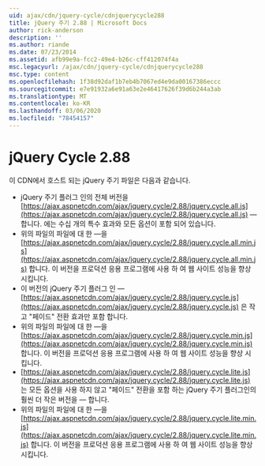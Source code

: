 ```yaml
---
uid: ajax/cdn/jquery-cycle/cdnjquerycycle288
title: jQuery 주기 2.88 | Microsoft Docs
author: rick-anderson
description: ''
ms.author: riande
ms.date: 07/23/2014
ms.assetid: afb99e9a-fcc2-49e4-b26c-cff412074f4a
msc.legacyurl: /ajax/cdn/jquery-cycle/cdnjquerycycle288
msc.type: content
ms.openlocfilehash: 1f38d92daf1b7eb4b7067ed4e9da00167386eccc
ms.sourcegitcommit: e7e91932a6e91a63e2e46417626f39d6b244a3ab
ms.translationtype: MT
ms.contentlocale: ko-KR
ms.lasthandoff: 03/06/2020
ms.locfileid: "78454157"
---
```

# <a name="jquery-cycle-288"></a>jQuery Cycle 2.88

이 CDN에서 호스트 되는 jQuery 주기 파일은 다음과 같습니다.

- jQuery 주기 플러그 인의 전체 버전을 [https://ajax.aspnetcdn.com/ajax/jquery.cycle/2.88/jquery.cycle.all.js](https://ajax.aspnetcdn.com/ajax/jquery.cycle/2.88/jquery.cycle.all.js) &mdash; 합니다. 에는 수십 개의 특수 효과와 모든 옵션이 포함 되어 있습니다.
- 위의 파일의 파일에 대 한 &mdash;을 [https://ajax.aspnetcdn.com/ajax/jquery.cycle/2.88/jquery.cycle.all.min.js](https://ajax.aspnetcdn.com/ajax/jquery.cycle/2.88/jquery.cycle.all.min.js) 합니다. 이 버전을 프로덕션 응용 프로그램에 사용 하 여 웹 사이트 성능을 향상 시킵니다.
- 이 버전의 jQuery 주기 플러그 인 &mdash; [https://ajax.aspnetcdn.com/ajax/jquery.cycle/2.88/jquery.cycle.js](https://ajax.aspnetcdn.com/ajax/jquery.cycle/2.88/jquery.cycle.js) 은 작고 "페이드" 전환 효과만 포함 합니다.
- 위의 파일의 파일에 대 한 &mdash;을 [https://ajax.aspnetcdn.com/ajax/jquery.cycle/2.88/jquery.cycle.min.js](https://ajax.aspnetcdn.com/ajax/jquery.cycle/2.88/jquery.cycle.min.js) 합니다. 이 버전을 프로덕션 응용 프로그램에 사용 하 여 웹 사이트 성능을 향상 시킵니다.
- [https://ajax.aspnetcdn.com/ajax/jquery.cycle/2.88/jquery.cycle.lite.js](https://ajax.aspnetcdn.com/ajax/jquery.cycle/2.88/jquery.cycle.lite.js) 는 모든 옵션을 사용 하지 않고 "페이드" 전환을 포함 하는 jQuery 주기 플러그인의 훨씬 더 작은 버전을 &mdash; 합니다.
- 위의 파일의 파일에 대 한 &mdash;을 [https://ajax.aspnetcdn.com/ajax/jquery.cycle/2.88/jquery.cycle.lite.min.js](https://ajax.aspnetcdn.com/ajax/jquery.cycle/2.88/jquery.cycle.lite.min.js) 합니다. 이 버전을 프로덕션 응용 프로그램에 사용 하 여 웹 사이트 성능을 향상 시킵니다.
